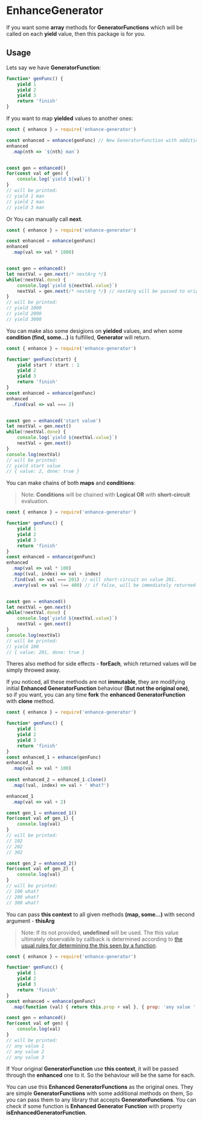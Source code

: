 # EnhanceGenerator
If you want some **array** methods for **GeneratorFunctions** which will be called
on each **yield** value, then this package is for you.

## Usage
Lets say we have **GeneratorFunction**:
```javascript
function* genFunc() {
    yield 1
    yield 2
    yield 3
    return 'finish'
}
```
If you want to map **yielded** values to another ones:
```javascript
const { enhance } = require('enhance-generator')

const enhanced = enhance(genFunc) // New GeneratorFunction with additional methods on it.
enhanced
  .map(nth => `${nth} man`)


const gen = enhanced()
for(const val of gen) {
    console.log(`yield ${val}`)
}
// will be printed:
// yield 1 man
// yield 2 man
// yield 3 man
```

Or You can manually call **next**.
```javascript
const { enhance } = require('enhance-generator')

const enhanced = enhance(genFunc)
enhanced
  .map(val => val * 1000)


const gen = enhanced()
let nextVal = gen.next(/* nextArg */)
while(!nextVal.done) {
    console.log(`yield ${nextVal.value}`)
    nextVal = gen.next(/* nextArg */) // nextArg will be passed to original Generator.
}
// will be printed:
// yield 1000
// yield 2000
// yield 3000
```
You can make also some desigions on **yielded** values,
and when some **condition (find, some...)** is fulfilled, **Generator** will return.
```javascript
const { enhance } = require('enhance-generator')

function* genFunc(start) {
    yield start ? start : 1
    yield 2
    yield 3
    return 'finish'
}
const enhanced = enhance(genFunc)
enhanced
  .find(val => val === 2)


const gen = enhanced('start value')
let nextVal = gen.next()
while(!nextVal.done) {
    console.log(`yield ${nextVal.value}`)
    nextVal = gen.next()
}
console.log(nextVal)
// will be printed:
// yield start value
// { value: 2, done: true }
```

You can make chains of both **maps** and **conditions**:
> Note: **Conditions** will be chained with **Logical OR** with **short-circuit** evaluation.
```javascript
const { enhance } = require('enhance-generator')

function* genFunc() {
    yield 1
    yield 2
    yield 3
    return 'finish'
}
const enhanced = enhance(genFunc)
enhanced
  .map(val => val * 100)
  .map((val, index) => val + index)
  .find(val => val === 201) // will short-circuit on value 201.
  .every(val => val !== 400) // if false, will be immediately returned with current value.


const gen = enhanced()
let nextVal = gen.next()
while(!nextVal.done) {
    console.log(`yield ${nextVal.value}`)
    nextVal = gen.next()
}
console.log(nextVal)
// will be printed:
// yield 100
// { value: 201, done: true }
```

Theres also method for side effects - **forEach**, which returned values will be simply throwed away.

If you noticed, all these methods are not **immutable**, they are modifying initial **Enhanced GeneratorFunction** behaviour **(But not the original one)**, so if you want, you can any time
**fork** the **enhanced GeneratorFunction** with **clone** method.

```javascript
const { enhance } = require('enhance-generator')

function* genFunc() {
    yield 1
    yield 2
    yield 3
    return 'finish'
}
const enhanced_1 = enhance(genFunc)
enhanced_1
  .map(val => val * 100)
  
const enhanced_2 = enhanced_1.clone()
  .map((val, index) => val + ' What?')

enhanced_1
  .map(val => val + 2)

const gen_1 = enhanced_1()
for(const val of gen_1) {
    console.log(val)
}
// will be printed:
// 102
// 202
// 302

const gen_2 = enhanced_2()
for(const val of gen_2) {
    console.log(val)
}
// will be printed:
// 100 what?
// 200 what?
// 300 what?
```
You can pass **this context** to all given methods **(map, some...)** with second argument -
**thisArg**
> Note: If its not provided, **undefined** will be used. The this value ultimately observable by callback is determined according to [the usual rules for determining the this seen by a function](https://developer.mozilla.org/en-US/docs/Web/JavaScript/Reference/Operators/this).
```javascript
const { enhance } = require('enhance-generator')

function* genFunc() {
    yield 1
    yield 2
    yield 3
    return 'finish'
}
const enhanced = enhance(genFunc)
  .map(function (val) { return this.prop + val }, { prop: 'any value ' })

const gen = enhanced()
for(const val of gen) {
    console.log(val)
}
// will be printed:
// any value 1
// any value 2
// any value 3
```
If Your original **GeneratorFunction** use **this context**, it will be passed through the
**enhanced** one to it. So the behaviour will be the same for each.

You can use this **Enhanced GeneratorFunctions** as the original ones. They are simple **GeneratorFunctions** with some additional methods on them, So you can pass them
to any library that accepts **GeneratorFunctions**.
You can check if some function is **Enhanced Generator Function** with property **isEnhancedGeneratorFunction**.